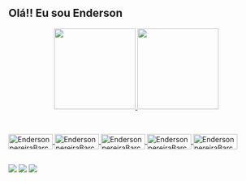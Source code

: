 ## Olá!! Eu sou Enderson

<div align="center">
  <a href="https://github.com/EndersonpereiraBarcelos">
  <img height="160em" src="https://github-readme-stats.vercel.app/api?username=EndersonpereiraBarcelos&show_icons=true&theme=dracula&include_all_commits=true&count_private=true"/>
  <img height="160em" src="https://github-readme-stats.vercel.app/api/top-langs/?username=EndersonpereiraBarcelos&layout=compact&langs_count=7&theme=dracula"/>
</div>
  
  ##
  
  <div style="display: inline_block"><br>
  <img align="center" alt="EndersonpereiraBarcelos-Html" height="30" width="87" src="https://img.shields.io/badge/HTML5-E34F26?style=for-the-badge&logo=html5&logoColor=white">
  <img align="center" alt="EndersonpereiraBarcelos-Css" height="30" width="87" src="https://img.shields.io/badge/CSS3-1572B6?style=for-the-badge&logo=css3&logoColor=white">
  <img align="center" alt="EndersonpereiraBarcelos-Js" height="30" width="87" src="https://img.shields.io/badge/JavaScript-323330?style=for-the-badge&logo=javascript&logoColor=F7DF1E">
    <img align="center" alt="EndersonpereiraBarcelos-Java" height="30" width="87" src="https://img.shields.io/badge/Java-ED8B00?style=for-the-badge&logo=java&logoColor=white">
     <img align="center" alt="EndersonpereiraBarcelos-Node.js" height="30" width="87" src="https://img.shields.io/badge/Node.js-43853D?style=for-the-badge&logo=node.js&logoColor=white">

</div>
  
  ##
  
  <a href="https://instagram.com/pbenderson" target="_blank"><img src="https://img.shields.io/badge/Instagram-E4405F?style=for-the-badge&logo=instagram&logoColor=white" target="_blank"></a>
   <a href = "souza98120@gmail.com"><img src="https://img.shields.io/badge/Gmail-D14836?style=for-the-badge&logo=gmail&logoColor=white" target="_blank"></a>
  <a href = ""><img src ="https://img.shields.io/badge/LinkedIn-0077B5?style=for-the-badge&logo=linkedin&logoColor=white" target="_blak"></a>
